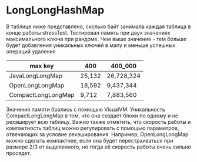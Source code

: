 # LongLongHashMap

В таблице ниже представлено, сколько байт занимала каждая таблица в конце работы stressTest. Тестировал память при двух значениях максимального ключа при рандоме. Чем выше значение - тем больше будет добавления уникальных ключей в мапу и меньше успешных операций удаления

| max key            | 400    | 400_000    |
|--------------------|--------|------------|
| JavaLongLongMap    | 25,132 | 26,728,324 |
| OpenLongLongMap    | 18,592 | 9,437,344  |
| CompactLongLongMap | 9,712  | 7,883,560  |

Значения памяти брались с помощью VisualVM.
Уникальность CompactLongLongMap в том, что она создает блоки по одному и не рехэширует всю таблицу.
Важно также отметить, что скорость работы и компактность таблиц можно регулировать с помощью параметров, отвечающих за условие рехэширования. Например, OpenLongLongMap можно сделать компактнее, если она будет перестраиваться при размере 2/3 от выделенного, но тогда её скорость работы очень сильно просядет.
